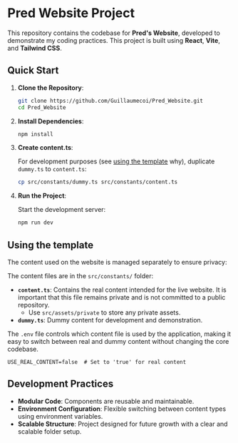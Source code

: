 # Pred Website Project

This repository contains the codebase for **Pred's Website**, developed to demonstrate my coding practices. This project is built using **React**, **Vite**, and **Tailwind CSS**.

## Quick Start

1. **Clone the Repository**:

    ```sh
    git clone https://github.com/Guillaumecoi/Pred_Website.git
    cd Pred_Website
    ```

2. **Install Dependencies**:

    ```sh
    npm install
    ```

3. **Create content.ts**:

    For development purposes (see [using the template](#using-the-template) why), duplicate `dummy.ts` to `content.ts`:

    ```sh
    cp src/constants/dummy.ts src/constants/content.ts
    ```

4. **Run the Project**:

    Start the development server:

    ```sh
    npm run dev
    ```

## Using the template

The content used on the website is managed separately to ensure privacy:

The content files are in the `src/constants/` folder:
- **`content.ts`**: Contains the real content intended for the live website. It is important that this file remains private and is not committed to a public repository.
    - Use `src/assets/private` to store any private assets.
- **`dummy.ts`**: Dummy content for development and demonstration.

The `.env` file controls which content file is used by the application, making it easy to switch between real and dummy content without changing the core codebase.

```env
USE_REAL_CONTENT=false  # Set to 'true' for real content
```

## Development Practices

- **Modular Code**: Components are reusable and maintainable.
- **Environment Configuration**: Flexible switching between content types using environment variables.
- **Scalable Structure**: Project designed for future growth with a clear and scalable folder setup.